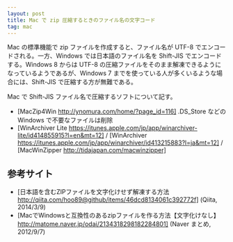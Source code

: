 ```yaml
---
layout: post
title: Mac で zip 圧縮するときのファイル名の文字コード
tag: mac
---
```

Mac の標準機能で zip ファイルを作成すると、ファイル名が UTF-8 でエンコードされる。一方、Windows では日本語のファイル名を Shift-JIS でエンコードする。Windows 8 からは UTF-8 の圧縮ファイルをそのまま解凍できるようになっているようであるが、Windows 7 までを使っている人が多くいるような場合には、Shift-JIS で圧縮する方が無難である。

Mac で Shift-JIS ファイル名で圧縮するソフトについて記す。

- [MacZip4Win http://ynomura.com/home/?page_id=116] .DS_Store などの Windows で不要なファイルは削除
- [WinArchiver Lite https://itunes.apple.com/jp/app/winarchiver-lite/id414855915?l=en&mt=12] / [WinArchiver https://itunes.apple.com/jp/app/winarchiver/id413215883?l=ja&mt=12] / [MacWinZipper http://tidajapan.com/macwinzipper]

## 参考サイト
- [日本語を含むZIPファイルを文字化けせず解凍する方法 http://qiita.com/hoo89@github/items/46dcd8134061c392772f] (Qiita, 2014/3/9)
- [MacでWindowsと互換性のあるzipファイルを作る方法【文字化けなし】 http://matome.naver.jp/odai/2134318298182284801] (Naver まとめ, 2012/9/7)
